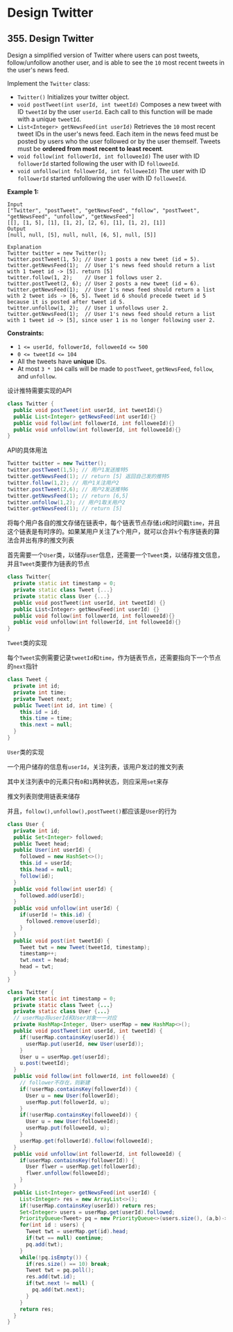 # Design Twitter

## 355. Design Twitter

Design a simplified version of Twitter where users can post tweets, follow/unfollow another user, and is able to see the `10` most recent tweets in the user's news feed.

Implement the `Twitter` class:

- `Twitter()` Initializes your twitter object.
- `void postTweet(int userId, int tweetId)` Composes a new tweet with ID `tweetId` by the user `userId`. Each call to this function will be made with a unique `tweetId`.
- `List<Integer> getNewsFeed(int userId)` Retrieves the `10` most recent tweet IDs in the user's news feed. Each item in the news feed must be posted by users who the user followed or by the user themself. Tweets must be **ordered from most recent to least recent**.
- `void follow(int followerId, int followeeId)` The user with ID `followerId` started following the user with ID `followeeId`.
- `void unfollow(int followerId, int followeeId)` The user with ID `followerId` started unfollowing the user with ID `followeeId`.

 

**Example 1:**

```
Input
["Twitter", "postTweet", "getNewsFeed", "follow", "postTweet", "getNewsFeed", "unfollow", "getNewsFeed"]
[[], [1, 5], [1], [1, 2], [2, 6], [1], [1, 2], [1]]
Output
[null, null, [5], null, null, [6, 5], null, [5]]

Explanation
Twitter twitter = new Twitter();
twitter.postTweet(1, 5); // User 1 posts a new tweet (id = 5).
twitter.getNewsFeed(1);  // User 1's news feed should return a list with 1 tweet id -> [5]. return [5]
twitter.follow(1, 2);    // User 1 follows user 2.
twitter.postTweet(2, 6); // User 2 posts a new tweet (id = 6).
twitter.getNewsFeed(1);  // User 1's news feed should return a list with 2 tweet ids -> [6, 5]. Tweet id 6 should precede tweet id 5 because it is posted after tweet id 5.
twitter.unfollow(1, 2);  // User 1 unfollows user 2.
twitter.getNewsFeed(1);  // User 1's news feed should return a list with 1 tweet id -> [5], since user 1 is no longer following user 2.
```

 

**Constraints:**

- `1 <= userId, followerId, followeeId <= 500`
- `0 <= tweetId <= 104`
- All the tweets have **unique** IDs.
- At most `3 * 104` calls will be made to `postTweet`, `getNewsFeed`, `follow`, and `unfollow`.

设计推特需要实现的API

```java
class Twitter {
  public void postTweet(int userId, int tweetId){}
  public List<Integer> getNewsFeed(int userId){}
  public void follow(int followerId, int followeeId){}
  public void unfollow(int followerId, int followeeId){}
}
```

API的具体用法

```java
Twitter twitter = new Twitter();
twitter.postTweet(1,5); // 用户1发送推特5
twitter.getNewsFeed(1); // return [5] 返回自己发的推特5
twitter.follow(1,2); // 用户1关注用户2
twitter.postTweet(2,6); // 用户2发送推特6
twitter.getNewsFeed(1); // return [6,5]
twitter.unfollow(1,2); // 用户1取关用户2
twitter.getNewsFeed(1); // return [5]
```

将每个用户各自的推文存储在链表中，每个链表节点存储`id`和时间戳`time`，并且这个链表是有时序的。如果某用户关注了`k`个用户，就可以合并`k`个有序链表的算法合并出有序的推文列表

首先需要一个`User`类，以储存`user`信息，还需要一个`Tweet`类，以储存推文信息，并且`Tweet`类要作为链表的节点

```cpp
class Twitter{
  private static int timestamp = 0;
  private static class Tweet {...}
  private static class User {...}
  public void postTweet(int userId, int tweetId) {}
  public List<Integer> getNewsFeed(int userId) {}
  public void follow(int followerId, int followeeId){}
  public void unfollow(int followerId, int followeeId){}
}
```

`Tweet`类的实现

每个`Tweet`实例需要记录`tweetId`和`time`，作为链表节点，还需要指向下一个节点的`next`指针

```java
class Tweet {
  private int id;
  private int time;
  private Tweet next;
  public Tweet(int id, int time) {
    this.id = id;
    this.time = time;
    this.next = null;
  }
}
```

`User`类的实现

一个用户储存的信息有`userId`，关注列表，该用户发过的推文列表

其中关注列表中的元素只有`0`和`1`两种状态，则应采用`set`来存

推文列表则使用链表来储存

并且，`follow(),unfollow(),postTweet()`都应该是`User`的行为

```java
class User {
  private int id;
  public Set<Integer> followed;
  public Tweet head;
  public User(int userId) {
    followed = new HashSet<>();
    this.id = userId;
    this.head = null;
    follow(id);
  }
  public void follow(int userId) {
    followed.add(userId);
  }
  public void unfollow(int userId) {
    if(userId != this.id) {
      followed.remove(userId);
    }
  }
  public void post(int tweetId) {
    Tweet twt = new Tweet(tweetId, timestamp);
    timestamp++;
    twt.next = head;
    head = twt;
  }
}
```

```java
class Twitter {
  private static int timestamp = 0;
  private static class Tweet {...}
  private static class User {...}
  // userMap将userId和User对象一一对应
  private HashMap<Integer, User> userMap = new HashMap<>();
  public void postTweet(int userId, int tweetId) {
    if(!userMap.containsKey(userId)) {
      userMap.put(userId, new User(userId));
    }
    User u = userMap.get(userId);
    u.post(tweetId);
  }
  public void follow(int followerId, int followeeId) {
    // follower不存在，则新建
    if(!userMap.containsKey(followerId)) {
      User u = new User(followerId);
      userMap.put(followerId, u);
    }
    if(!userMap.containsKey(followeeId)) {
      User u = new User(followeeId);
      userMap.put(followeeId, u);
    }
    userMap.get(followerId).follow(followeeId);
  }
  public void unfollow(int followerId, int followeeId) {
    if(userMap.containsKey(followerId)) {
      User flwer = userMap.get(followerId);
      flwer.unfollow(followeeId);
    }
  }
  public List<Integer> getNewsFeed(int userId) {
    List<Integer> res = new ArrayList<>();
    if(!userMap.containsKey(userId)) return res;
    Set<Integer> users = userMap.get(userId).followed;
    PriorityQueue<Tweet> pq = new PriorityQueue<>(users.size(), (a,b)->(b.time-a.time));
    for(int id : users) {
      Tweet twt = userMap.get(id).head;
      if(twt == null) continue;
      pq.add(twt);
    }
    while(!pq.isEmpty()) {
      if(res.size() == 10) break;
      Tweet twt = pq.poll();
      res.add(twt.id);
      if(twt.next != null) {
        pq.add(twt.next);
      }
    }
    return res;
  }
}
```

